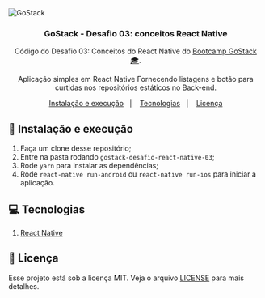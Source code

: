 <img alt="GoStack" src="https://storage.googleapis.com/golden-wind/bootcamp-gostack/header-desafios.png" />

<h3 align="center">
  GoStack - Desafio 03: conceitos React Native
</h3>

<p align="center">Código do Desafio 03: Conceitos do React Native do <a href="https://rocketseat.com.br/gostack">Bootcamp GoStack 🎓</a>.</p>
<p align="center">Aplicação simples em React Native Fornecendo listagens e botão para curtidas nos repositórios estáticos no Back-end.</p>

<p align="center">
  <a href="#-instalacao-e-execução">Instalação e execução</a>&nbsp;&nbsp;&nbsp;|&nbsp;&nbsp;&nbsp;
  <a href="#-tecnologias">Tecnologias</a>&nbsp;&nbsp;&nbsp;|&nbsp;&nbsp;&nbsp;
  <a href="#memo-licença">Licença</a>
</p>

## 🚀 Instalação e execução

1. Faça um clone desse repositório;
2. Entre na pasta rodando `gostack-desafio-react-native-03`;
3. Rode `yarn` para instalar as dependências;
4. Rode `react-native run-android` ou `react-native run-ios` para iniciar a aplicação.

## :computer: Tecnologias

1. [React Native](https://reactnative.dev/)

## :memo: Licença

Esse projeto está sob a licença MIT. Veja o arquivo [LICENSE](LICENSE.md) para mais detalhes.
